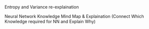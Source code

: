 Entropy and Variance re-explaination

Neural Network Knowledge Mind Map & Explaination (Connect Which Knowledge required for NN and Explain Why)

